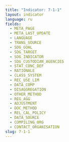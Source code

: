 ```yaml
---
title: "Indicator: 7-1-1"
layout: indicator
language: ru
fields:
  - META_PAGE
  - META_LAST_UPDATE
  - LANGUAGE
  - TRANS_SOURCE
  - SDG_GOAL
  - SDG_TARGET
  - SDG_INDICATOR
  - SDG_CUSTODIAN_AGENCIES
  - STAT_CONC_DEF
  - RATIONALE
  - CLASS_SYSTEM
  - REC_USE_LIM
  - DATA_COMP
  - DISAGGREGATION
  - OTHER_METHOD
  - REG_AGG
  - ADJUSTMENT
  - DOC_METHOD
  - REL_CAL_POLICY
  - DATA_SOURCE
  - COMPILING_ORG
  - CONTACT_ORGANISATION
slug: 7-1-1
---
```

